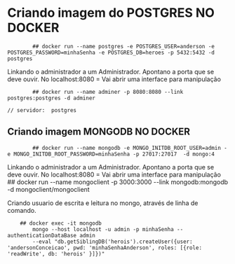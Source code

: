 # Criando imagem do POSTGRES NO DOCKER

            ## docker run --name postgres -e POSTGRES_USER=anderson -e POSTGRES_PASSWORD=minhaSenha -e POSTGRES_DB=heroes -p 5432:5432 -d postgres


Linkando o administrador a um Administrador. Apontano a porta que se deve ouvir. 
    No localhost:8080 = Vai abrir uma interface para manipulação

            ## docker run --name adminer -p 8080:8080 --link postgres:postgres -d adminer

    // servidor:  postgres

## Criando imagem MONGODB NO DOCKER
            ## docker run --name mongodb -e MONGO_INITDB_ROOT_USER=admin -e MONGO_INITDB_ROOT_PASSWORD=minhaSenha -p 27017:27017  -d mongo:4

Linkando o administrador a um Administrador. Apontano a porta que se deve ouvir. 
    No localhost:8080 = Vai abrir uma interface para manipulação
            ## docker run --name mongoclient -p 3000:3000 --link mongodb:mongodb -d mongoclient/mongoclient

Criando usuario de escrita e leitura no mongo, através de linha de comando.

        ## docker exec -it mongodb
            mongo --host localhost -u admin -p minhaSenha --authenticationDataBase admin 
            --eval "db.getSiblingDB('herois').createUser({user: 'andersonConceicao', pwd: 'minhaSenhaAnderson', roles: [{role: 'readWrite', db: 'herois' }]})"